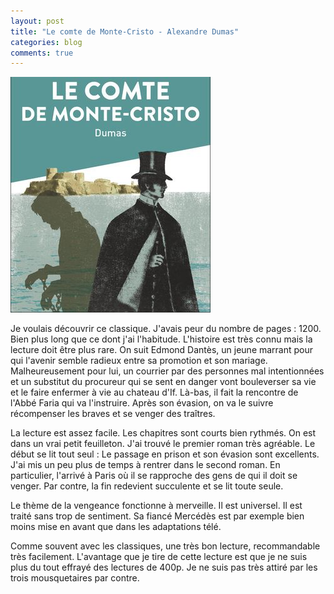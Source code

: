 ```yaml
---
layout: post
title: "Le comte de Monte-Cristo - Alexandre Dumas"
categories: blog
comments: true
---
```


![Monte Cristo](https://github.com/homeostasie/bouquins/raw/master/_pics/lv/dumas_alexandre/monte-cristo.jpg)

Je voulais découvrir ce classique. J'avais peur du nombre de pages : 1200. Bien plus long que ce dont j'ai l'habitude. L'histoire est très connu mais la lecture doit être plus rare. On suit Edmond Dantès, un jeune marrant pour qui l'avenir semble radieux entre sa promotion et son mariage. Malheureusement pour lui, un courrier par des personnes mal intentionnées et un substitut du procureur qui se sent en danger vont bouleverser sa vie et le faire enfermer à vie au chateau d'If. Là-bas, il fait la rencontre de l'Abbé Faria qui va l'instruire. Après son évasion, on va le suivre récompenser les braves et se venger des traîtres. 

La lecture est assez facile. Les chapitres sont courts bien rythmés. On est dans un vrai petit feuilleton. J'ai trouvé le premier roman très agréable. Le début se lit tout seul : Le passage en prison et son évasion sont excellents. J'ai mis un peu  plus de temps à rentrer dans le second roman. En particulier, l'arrivé à Paris où il se rapproche des gens de qui il doit se venger. Par contre, la fin redevient succulente et se lit toute seule.

Le thème de la vengeance fonctionne à merveille. Il est universel. Il est traité sans trop de sentiment. Sa fiancé Mercédès est par exemple bien moins mise en avant que dans les adaptations télé. 

Comme souvent avec les classiques, une très bon lecture, recommandable très facilement. L'avantage que je tire de cette lecture est que je ne suis plus du tout effrayé des lectures de 400p. Je ne suis pas très attiré par les trois mousquetaires par contre. 